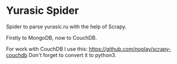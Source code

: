 Yurasic Spider
==============

Spider to parse yurasic.ru with the help of Scrapy.


Firstly to MongoDB, now to CouchDB.


For work with CouchDB I use this: https://github.com/noplay/scrapy-couchdb
Don't forget to convert it to python3.